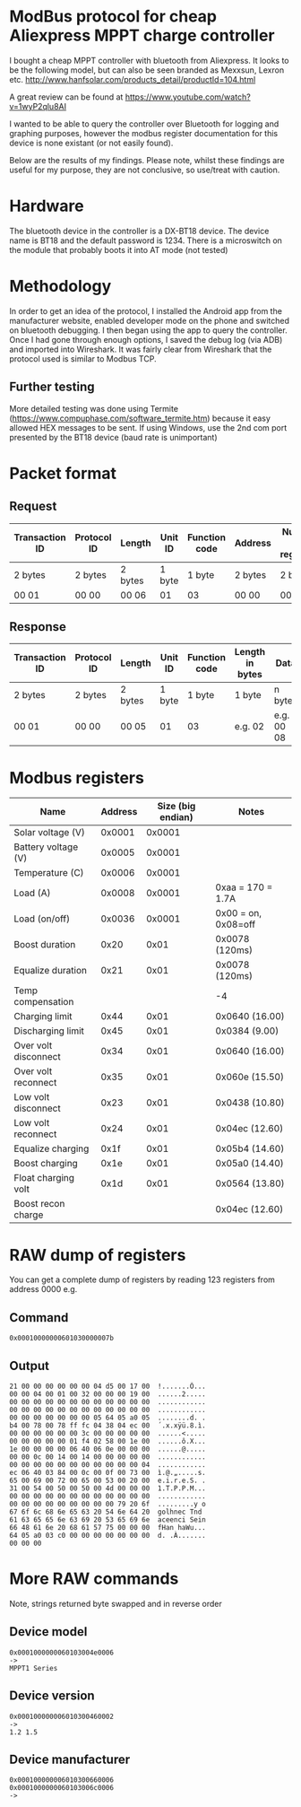 # ModBus protocol for cheap Aliexpress MPPT charge controller

I bought a cheap MPPT controller with bluetooth from Aliexpress. It looks to be the following model, but can also be seen branded as Mexxsun, Lexron etc.
http://www.hanfsolar.com/products_detail/productId=104.html

A great review can be found at https://www.youtube.com/watch?v=1wyP2qlu8AI

I wanted to be able to query the controller over Bluetooth for logging and graphing purposes, however the modbus register documentation for this device is none existant (or not easily found).

Below are the results of my findings. Please note, whilst these findings are useful for my purpose, they are not conclusive, so use/treat with caution.

# Hardware
The bluetooth device in the controller is a DX-BT18 device. The device name is BT18 and the default password is 1234. There is a microswitch on the module that probably boots it into AT mode (not tested)

# Methodology
In order to get an idea of the protocol, I installed the Android app from the manufacturer website, enabled developer mode on the phone and switched on bluetooth debugging. I then began using the app to query the controller. Once I had gone through enough options, I saved the debug log (via ADB) and imported into Wireshark. It was fairly clear from Wireshark that the protocol used is similar to Modbus TCP.

## Further testing
More detailed testing was done using Termite (https://www.compuphase.com/software_termite.htm) because it easy allowed HEX messages to be sent. If using Windows, use the 2nd com port presented by the BT18 device (baud rate is unimportant)

# Packet format

## Request
| Transaction ID | Protocol ID | Length | Unit ID | Function code | Address | Number of registers |
| --- | --- | --- | --- | --- | --- | --- |
| 2 bytes | 2 bytes | 2 bytes | 1 byte | 1 byte | 2 bytes | 2 bytes |
| 00 01 | 00 00 | 00 06 | 01 | 03 | 00 00 | 00 01 |

## Response
| Transaction ID | Protocol ID | Length | Unit ID | Function code | Length in bytes | Data |
| --- | --- | --- | --- | --- | --- | --- |
| 2 bytes | 2 bytes | 2 bytes | 1 byte | 1 byte | 1 byte | n bytes |
| 00 01 | 00 00 | 00 05 | 01 | 03 | e.g. 02 | e.g. 00 08 |

# Modbus registers 

| Name | Address | Size (big endian) | Notes |
| --- | --- | --- | --- |
| Solar voltage (V) | 0x0001 | 0x0001 | |
| Battery voltage (V) | 0x0005 | 0x0001 | |
| Temperature (C) | 0x0006 | 0x0001 | |
| Load (A) | 0x0008 | 0x0001 | 0xaa = 170 = 1.7A |
| Load (on/off) | 0x0036 | 0x0001 | 0x00 = on, 0x08=off |
| Boost duration | 0x20 | 0x01 |  0x0078 (120ms) |
| Equalize duration	| 0x21 | 0x01 | 0x0078 (120ms) |
| Temp compensation	| | | -4 |
| Charging limit | 0x44 | 0x01 | 0x0640 (16.00) |
| Discharging limit | 0x45 | 0x01 | 0x0384 (9.00) |
| Over volt disconnect | 0x34 | 0x01 | 0x0640 (16.00) |
| Over volt reconnect | 0x35 | 0x01 | 0x060e (15.50) | 
| Low volt disconnect | 0x23 | 0x01 | 0x0438 (10.80) |
| Low volt reconnect | 0x24 | 0x01 | 0x04ec (12.60) |
| Equalize charging | 0x1f | 0x01 | 0x05b4 (14.60) |
| Boost charging | 0x1e | 0x01 | 0x05a0 (14.40) |
| Float charging volt | 0x1d | 0x01 | 0x0564 (13.80) |
| Boost recon charge | | | 0x04ec (12.60) |


# RAW dump of registers
You can get a complete dump of registers by reading 123 registers from address 0000 e.g.

## Command
```0x00010000000601030000007b```

## Output
```00 01 00 00 00 f9 01 03 f6 00 00 01  .....ù..ö...
21 00 00 00 00 00 00 04 d5 00 17 00  !.......Õ...
00 00 04 00 01 00 32 00 00 00 19 00  ......2.....
00 00 00 00 00 00 00 00 00 00 00 00  ............
00 00 00 00 00 00 00 00 00 00 00 00  ............
00 00 00 00 00 00 00 05 64 05 a0 05  ........d. .
b4 00 78 00 78 ff fc 04 38 04 ec 00  ´.x.xÿü.8.ì.
00 00 00 00 00 00 3c 00 00 00 00 00  ......<.....
00 00 00 00 00 01 f4 02 58 00 1e 00  ......ô.X...
1e 00 00 00 00 06 40 06 0e 00 00 00  ......@.....
00 00 0c 00 14 00 14 00 00 00 00 00  ............
00 00 00 00 00 00 00 00 00 00 00 04  ............
ec 06 40 03 84 00 0c 00 0f 00 73 00  ì.@.„.....s.
65 00 69 00 72 00 65 00 53 00 20 00  e.i.r.e.S. .
31 00 54 00 50 00 50 00 4d 00 00 00  1.T.P.P.M...
00 00 00 00 00 00 00 00 00 00 00 00  ............
00 00 00 00 00 00 00 00 00 79 20 6f  .........y o
67 6f 6c 68 6e 65 63 20 54 6e 64 20  golhnec Tnd 
61 63 65 65 6e 63 69 20 53 65 69 6e  aceenci Sein
66 48 61 6e 20 68 61 57 75 00 00 00  fHan haWu...
64 05 a0 03 c0 00 00 00 00 00 00 00  d. .À.......
00 00 00
```

# More RAW commands

Note, strings returned byte swapped and in reverse order

## Device model
```0x000100000006010300480006
0x0001000000060103004e0006
->
MPPT1 Series
```

## Device version
```
0x000100000006010300460002
->
1.2 1.5
```

## Device manufacturer
```0x000100000006010300600006
0x000100000006010300660006
0x0001000000060103006c0006
-> 
```
